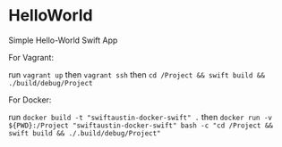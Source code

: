 # HelloWorld
Simple Hello-World Swift App

For Vagrant:

run `vagrant up`
then `vagrant ssh`
then `cd /Project && swift build && ./build/debug/Project`


For Docker:

run `docker build -t "swiftaustin-docker-swift" .`
then `docker run -v ${PWD}:/Project "swiftaustin-docker-swift" bash -c "cd /Project && swift build && ./.build/debug/Project"`